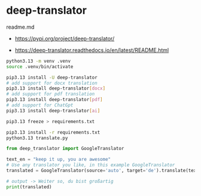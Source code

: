 # deep-translator

readme.md

*   https://pypi.org/project/deep-translator/

*   https://deep-translator.readthedocs.io/en/latest/README.html

```bash
python3.13 -m venv .venv
source .venv/bin/activate

pip3.13 install -U deep-translator
# add support for docx translation
pip3.13 install deep-translator[docx]
# add support for pdf translation
pip3.13 install deep-translator[pdf]
# add support for ChatGpt
pip3.13 install deep-translator[ai]

pip3.13 freeze > requirements.txt
```

```bash
pip3.13 install -r requirements.txt
python3.13 translate.py
```



```python
from deep_translator import GoogleTranslator

text_en = "keep it up, you are awesome"
# Use any translator you like, in this example GoogleTranslator
translated = GoogleTranslator(source='auto', target='de').translate(text_en)  

# output -> Weiter so, du bist großartig
print(translated)
```